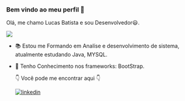 ### Bem vindo ao meu perfil 🖖
 Olá, me chamo Lucas Batista e sou Desenvolvedor:smiley:.


![  ](https://camo.githubusercontent.com/2bfe62d89efdc482d3fc7fd0c92e053814b8ec6c/68747470733a2f2f36362e6d656469612e74756d626c722e636f6d2f65353435393561336463386364656330393436323462643765323961376461382f74756d626c725f6e3968666e71366e5247317461303769386f315f3530302e676966)

- 📚 Estou me Formando em Analíse e desenvolvimento de sistema, atualmente estudando Java, MYSQL.
- 🦏 Tenho Conhecimento nos frameworks: BootStrap.



  👇   Você pode me encontrar aqui 👇
 
   [![linkedin](https://user-images.githubusercontent.com/37448340/87230217-d1223200-c384-11ea-83c1-27175c5f45b2.png)](https://www.linkedin.com/in/lucas-b-855716141/)
 